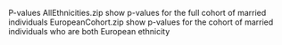 P-values
AllEthnicities.zip show p-values for the full cohort of married individuals
EuropeanCohort.zip show p-values for the cohort of married individuals who are both European ethnicity
